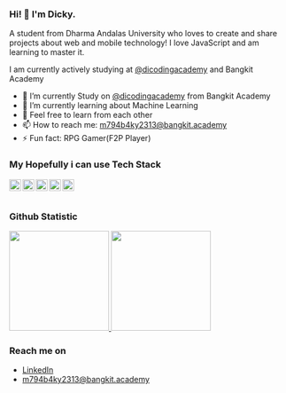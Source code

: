 ### Hi! 👋 I'm Dicky.

A student from Dharma Andalas University who loves to create and share projects about web and mobile technology! I love JavaScript and am learning to master it.

I am currently actively studying at <a href="https://github.com/dicodingacademy">@dicodingacademy</a> and Bangkit Academy

- 🔭 I’m currently Study on <a href="https://github.com/dicodingacademy">@dicodingacademy</a> from Bangkit Academy
- 🌱 I’m currently learning about Machine Learning
- 💬 Feel free to learn from each other
- 📫 How to reach me: m794b4ky2313@bangkit.academy
- ⚡ Fun fact: RPG Gamer(F2P Player)

### My Hopefully i can use Tech Stack
  <a href="#"><img align="left" alt="JavaScript" title="JavaScript" width="21px" src="https://upload.wikimedia.org/wikipedia/commons/9/99/Unofficial_JavaScript_logo_2.svg" /></a>
  <a href="https://nodejs.org/"><img align="left" alt="NodeJS" title="NodeJS" width="21px" src="https://seeklogo.com/images/N/nodejs-logo-FBE122E377-seeklogo.com.png" /></a>
  <a href="https://reactjs.org/"><img align="left" alt="React" title="React" width="21px" src="https://cdn.worldvectorlogo.com/logos/react-2.svg" /></a>
  <a href="https://hapi.dev/"><img align="left" alt="Hapi" title="Hapi (NodeJS HTTP Framework)" width="21px" src="https://avatars.githubusercontent.com/u/3774533?s=200&v=4" /></a>
  <a href="https://nextjs.org/"><img align="left" alt="Next" title="Next (React SSR Framework)" width="21px" src="https://iconape.com/wp-content/files/gm/82643/svg/next-js.svg" /></a>
  <br>
  <br>
  
### Github Statistic
<p align="left">
<a href="https://github.com/penuliscode">
  <img height="180em" src="https://github-readme-stats-eight-theta.vercel.app/api?username=zalaamxdawila&show_icons=true&theme=algolia&include_all_commits=true&count_private=true"/>
  <img height="180em" src="https://github-readme-stats-eight-theta.vercel.app/api/top-langs/?username=zalaamxdawila&layout=compact&theme=algolia"/>
</a>
</p>

### Reach me on
- <a href="https://www.linkedin.com/in/m-dicky-desriansyah-23a79b2aa?utm_source=share&utm_campaign=share_via&utm_content=profile&utm_medium=android_app">LinkedIn</a>
- m794b4ky2313@bangkit.academy

